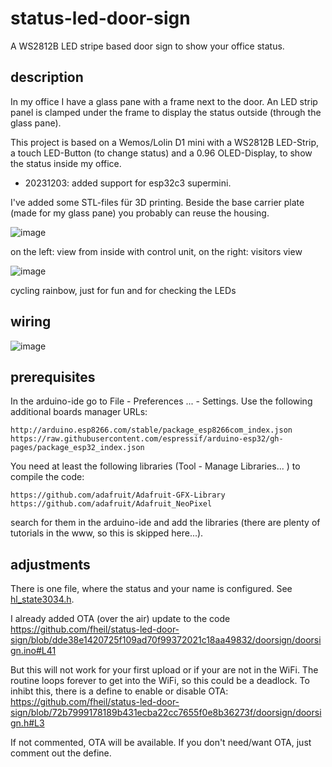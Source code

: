 # status-led-door-sign

A WS2812B LED stripe based door sign to show your office status.

## description
In my office I have a glass pane with a frame next to the door. An LED strip panel is clamped under the frame to display the status outside (through the glass pane). 

This project is based on a Wemos/Lolin D1 mini with a WS2812B LED-Strip, a touch LED-Button (to change status) and a 0.96 OLED-Display, to show the status inside my office. 

- 20231203: added support for esp32c3 supermini.

I've added some STL-files für 3D printing. Beside the base carrier plate (made for my glass pane) you probably can reuse the housing.

![image](https://github.com/fheil/status-led-door-sign/assets/5410264/5d101d8a-6d45-43f9-a4ec-51eeb84ef93c)

on the left: view from inside with control unit, on the right: visitors view

![image](https://github.com/fheil/status-led-door-sign/assets/5410264/137c1508-5a4b-41eb-8841-d309b6f06d29)

cycling rainbow, just for fun and for checking the LEDs

## wiring
![image](https://github.com/fheil/status-led-door-sign/assets/5410264/aa7d8198-a6e0-4e58-bf38-db58aa44233e)

## prerequisites
In the arduino-ide go to File - Preferences ... - Settings. Use the following additional boards manager URLs:
```
http://arduino.esp8266.com/stable/package_esp8266com_index.json
https://raw.githubusercontent.com/espressif/arduino-esp32/gh-pages/package_esp32_index.json
```
You need at least the following libraries (Tool - Manage Libraries... ) to compile the code:
```
https://github.com/adafruit/Adafruit-GFX-Library
https://github.com/adafruit/Adafruit_NeoPixel
```
search for them in the arduino-ide and add the libraries (there are plenty of tutorials in the www, so this is skipped here...). 

## adjustments
There is one file, where the status and your name is configured. See [hl_state3034.h](./doorsign/hl_state3034.h).

I already added OTA (over the air) update to the code https://github.com/fheil/status-led-door-sign/blob/dde38e1420725f109ad70f99372021c18aa49832/doorsign/doorsign.ino#L41

But this will not work for your first upload or if your are not in the WiFi. The routine loops forever to get into the WiFi, so this could be a deadlock. To inhibt this, there is a define to enable or disable OTA: https://github.com/fheil/status-led-door-sign/blob/72b7999178189b431ecba22cc7655f0e8b36273f/doorsign/doorsign.h#L3

If not commented, OTA will be available. If you don't need/want OTA, just comment out the define.
